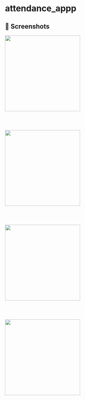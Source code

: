 # attendance_appp

 
## 📱 Screenshots

<img src="https://github.com/user-attachments/assets/f6930f6a-8040-4d4e-a181-9448baafe6cc" width="250"/>  

<br/><br/>

<img src="https://github.com/user-attachments/assets/5ef0d6b3-10ac-4677-a287-4715f1e5997a" width="250"/>  

<br/><br/>

<img src="https://github.com/user-attachments/assets/25665d9f-3cd6-45fd-a983-3bedaf749e91" width="250"/>  

<br/><br/>

<img src="https://github.com/user-attachments/assets/a6d588b0-467f-4c56-8d2f-e22ca53ecb27" width="250"/>  





